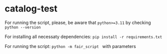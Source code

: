 # catalog-test

For running the script, please, be aware that `python>=3.11` by checking
`python --version`

For installing all necessaty dependencies:
`pip install -r requirements.txt`

For running the script:
`python -m fair_script ` with parameters